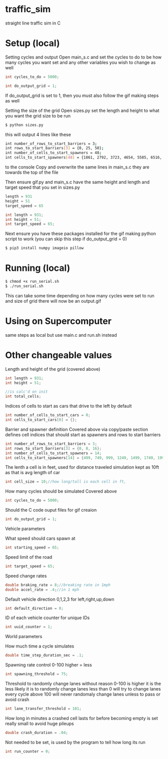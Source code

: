 # traffic_sim
straight line traffic sim in C

# Setup (local)
Setting cycles and output
Open main_s.c and set the cycles to do to be how many cycles you want set and any other variables you wish to change as well
```C //how many cycles should be simulated
int cycles_to_do = 5000;

int do_output_grid = 1;
```
If do_output_grid is set to 1, then you must also follow the gif making steps as well

Setting the size of the grid
Open sizes.py
set the length and height to what you want the grid size to be
run
```sh
$ python sizes.py
```
this will output 4 lines like these
```sh
int number_of_rows_to_start_barriers = 3;
int rows_to_start_barriers[3] = {0, 25, 50};
int number_of_cells_to_start_spawners = 48;
int cells_to_start_spawners[48] = {1861, 2792, 3723, 4654, 5585, 6516, 7447, 8378, 9309, 10240, 11171, 12102, 13033, 13964, 14895, 15826, 16757, 17688, 18619, 19550, 20481, 21412, 22343, 23274, 24206, 25137, 26068, 26999, 27930, 28861, 29792, 30723, 31654, 32585, 33516, 34447, 35378, 36309, 37240, 38171, 39102, 40033, 40964, 41895, 42826, 43757, 44688, 45619}; 
```
to the console
Copy and overwrite the same lines in main_s.c
they are towards the top of the file

Then ensure gif.py and main_s.c have the same height and length and target speed that you set in sizes.py
```py
length = 931
height = 51
target_speed = 65
```
```C
int length = 931;
int height = 51;
int target_speed = 65;
```

Next ensure you have these packages installed for the gif making python script to work
(you can skip this step if do_output_grid = 0)
```sh
$ pip3 install numpy imageio pillow
```

# Running (local)
```sh
$ chmod +x run_serial.sh
$ ./run_serial.sh
```
This can take some time depending on how many cycles were set to run and size of grid
there will now be an output.gif


# Using on Supercomputer
same steps as local but use main.c and run.sh instead

# Other changeable values

Length and height of the grid (covered above)
```C
int length = 931;
int height = 51;

//is calc'd on init
int total_cells;
```

Indices of cells to start as cars that drive to the left by default
```C
int number_of_cells_to_start_cars = 0;
int cells_to_start_cars[0] = {}; 
```
Barrier and spawner definition
Covered above via copy/paste section
defines cell indices that should start as spawners and rows to start barriers
```C
int number_of_rows_to_start_barriers = 3;
int rows_to_start_barriers[3] = {0, 8, 16};
int number_of_cells_to_start_spawners = 14;
int cells_to_start_spawners[14] = {499, 749, 999, 1249, 1499, 1749, 1999, 2250, 2500, 2750, 3000, 3250, 3500, 3750}; 
```

The lenth a cell is in feet, used for distance traveled simulation
kept as 10ft as that is avg length of car
```C
int cell_size = 10;//how long/tall is each cell in ft,
```

How many cycles should be simulated
Covered above
```C
int cycles_to_do = 5000;
```

Should the C code ouput files for gif creaion
```C
int do_output_grid = 1;
```

Vehicle parameters

What speed should cars spawn at
```C
int starting_speed = 65;
```

Speed limit of the road
```C
int target_speed = 65;
```

Speed change rates
```C
double braking_rate = 8;//breaking rate in 1mph
double accel_rate = .4;//in 1 mph
```

Default vehicle direction
0,1,2,3 for left,right,up,down
```C
int default_direction = 0;
```

ID of each vehicle counter for unique IDs
```C
int uuid_counter = 1;
```

World parameters

How much time a cycle simulates
```C
double time_step_duration_sec = .1;
```

Spawning rate control
0-100 higher = less
```C
int spawning_threshold = 75;
```

Threshold to randomly change lanes without reason
0-100 is higher it is the less likely it is to randomly change lanes
less than 0 will try to change lanes every cycle
above 100 will never randomaly change lanes unless to pass or avoid crash
```C
int lane_transfer_threshold = 101;
```

How long in minutes a crashed cell lasts for before becoming empty
is set really small to avoid huge pileups
```C
double crash_duration = .04;
```

Not needed to be set, is used by the program to tell how long its run
```C
int run_counter = 0;
```
